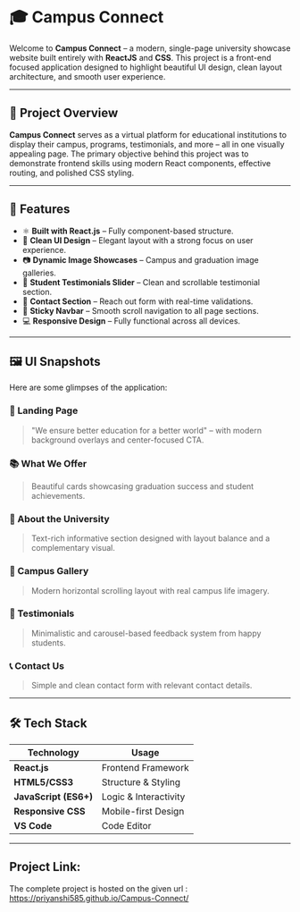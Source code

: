 # 🎓 Campus Connect

Welcome to **Campus Connect** – a modern, single-page university showcase website built entirely with **ReactJS** and **CSS**. This project is a front-end focused application designed to highlight beautiful UI design, clean layout architecture, and smooth user experience.


---

## 📌 Project Overview

**Campus Connect** serves as a virtual platform for educational institutions to display their campus, programs, testimonials, and more – all in one visually appealing page. The primary objective behind this project was to demonstrate frontend skills using modern React components, effective routing, and polished CSS styling.

---

## 🚀 Features

- ⚛️ **Built with React.js** – Fully component-based structure.
- 🎨 **Clean UI Design** – Elegant layout with a strong focus on user experience.
- 📷 **Dynamic Image Showcases** – Campus and graduation image galleries.
- 💬 **Student Testimonials Slider** – Clean and scrollable testimonial section.
- 📍 **Contact Section** – Reach out form with real-time validations.
- 🧭 **Sticky Navbar** – Smooth scroll navigation to all page sections.
- 💻 **Responsive Design** – Fully functional across all devices.

---

## 🖼️ UI Snapshots

Here are some glimpses of the application:

### 🏫 Landing Page
> "We ensure better education for a better world" – with modern background overlays and center-focused CTA.

### 📚 What We Offer
> Beautiful cards showcasing graduation success and student achievements.

### 🧠 About the University
> Text-rich informative section designed with layout balance and a complementary visual.

### 🌄 Campus Gallery
> Modern horizontal scrolling layout with real campus life imagery.

### 💬 Testimonials
> Minimalistic and carousel-based feedback system from happy students.

### 📞 Contact Us
> Simple and clean contact form with relevant contact details.

---

## 🛠️ Tech Stack

| Technology           | Usage |
|----------------------|-------|
| **React.js**         | Frontend Framework |
| **HTML5/CSS3**       | Structure & Styling |
| **JavaScript (ES6+)**| Logic & Interactivity |
| **Responsive CSS**   | Mobile-first Design |
| **VS Code**          | Code Editor |

---

##  Project Link:
The complete project is hosted on the given url :  https://priyanshi585.github.io/Campus-Connect/



 
 
 
